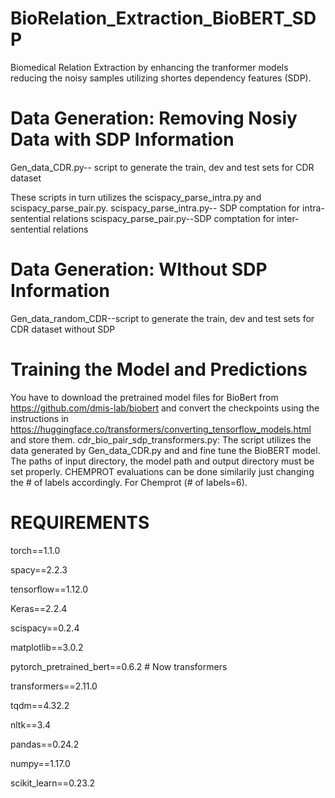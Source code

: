 # BioRelation_Extraction_BioBERT_SDP
Biomedical Relation Extraction by enhancing the tranformer models reducing the noisy samples utilizing shortes dependency features (SDP).

# Data Generation: Removing Nosiy Data with SDP Information
Gen_data_CDR.py-- script to generate the train, dev and test sets for CDR dataset

These scripts in turn utilizes the scispacy_parse_intra.py and scispacy_parse_pair.py.
scispacy_parse_intra.py-- SDP comptation for intra-sentential relations
scispacy_parse_pair.py--SDP comptation for inter-sentential relations

# Data Generation: WIthout SDP Information
Gen_data_random_CDR--script to generate the train, dev and test sets for CDR dataset without SDP

# Training the Model and Predictions
You have to download the pretrained model files for BioBert from https://github.com/dmis-lab/biobert and convert the checkpoints using the instructions in https://huggingface.co/transformers/converting_tensorflow_models.html and store them.
cdr_bio_pair_sdp_transformers.py: The script utilizes the data generated by Gen_data_CDR.py and and fine tune the BioBERT model.
The paths of input directory, the model path and output directory must be set properly. CHEMPROT evaluations can be done similarily just changing the # of labels  accordingly. For Chemprot (#  of labels=6). 


# REQUIREMENTS
torch==1.1.0

spacy==2.2.3

tensorflow==1.12.0

Keras==2.2.4

scispacy==0.2.4

matplotlib==3.0.2

pytorch_pretrained_bert==0.6.2 # Now transformers

transformers==2.11.0

tqdm==4.32.2

nltk==3.4

pandas==0.24.2

numpy==1.17.0

scikit_learn==0.23.2

